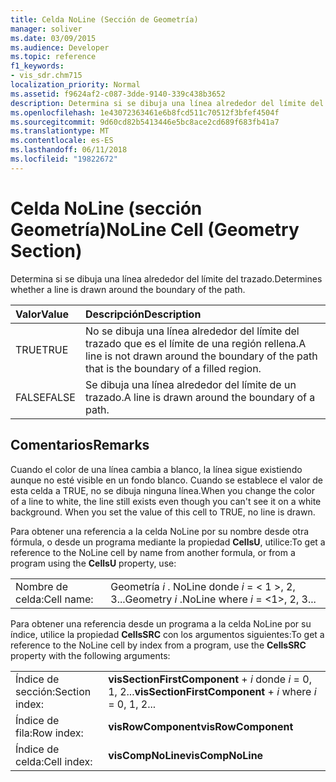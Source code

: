 ```yaml
---
title: Celda NoLine (Sección de Geometría)
manager: soliver
ms.date: 03/09/2015
ms.audience: Developer
ms.topic: reference
f1_keywords:
- vis_sdr.chm715
localization_priority: Normal
ms.assetid: f9624af2-c087-3dde-9140-339c438b3652
description: Determina si se dibuja una línea alrededor del límite del trazado.
ms.openlocfilehash: 1e43072363461e6b8fcd511c70512f3bfef4504f
ms.sourcegitcommit: 9d60cd82b5413446e5bc8ace2cd689f683fb41a7
ms.translationtype: MT
ms.contentlocale: es-ES
ms.lasthandoff: 06/11/2018
ms.locfileid: "19822672"
---
```

# <a name="noline-cell-geometry-section"></a><span data-ttu-id="7e273-103">Celda NoLine (sección Geometría)</span><span class="sxs-lookup"><span data-stu-id="7e273-103">NoLine Cell (Geometry Section)</span></span>

<span data-ttu-id="7e273-104">Determina si se dibuja una línea alrededor del límite del trazado.</span><span class="sxs-lookup"><span data-stu-id="7e273-104">Determines whether a line is drawn around the boundary of the path.</span></span>
  
|<span data-ttu-id="7e273-105">**Valor**</span><span class="sxs-lookup"><span data-stu-id="7e273-105">**Value**</span></span>|<span data-ttu-id="7e273-106">**Descripción**</span><span class="sxs-lookup"><span data-stu-id="7e273-106">**Description**</span></span>|
|:-----|:-----|
| <span data-ttu-id="7e273-107">TRUE</span><span class="sxs-lookup"><span data-stu-id="7e273-107">TRUE</span></span>  <br/> | <span data-ttu-id="7e273-108">No se dibuja una línea alrededor del límite del trazado que es el límite de una región rellena.</span><span class="sxs-lookup"><span data-stu-id="7e273-108">A line is not drawn around the boundary of the path that is the boundary of a filled region.</span></span>  <br/> |
| <span data-ttu-id="7e273-109">FALSE</span><span class="sxs-lookup"><span data-stu-id="7e273-109">FALSE</span></span>  <br/> | <span data-ttu-id="7e273-110">Se dibuja una línea alrededor del límite de un trazado.</span><span class="sxs-lookup"><span data-stu-id="7e273-110">A line is drawn around the boundary of a path.</span></span>  <br/> |
   
## <a name="remarks"></a><span data-ttu-id="7e273-111">Comentarios</span><span class="sxs-lookup"><span data-stu-id="7e273-111">Remarks</span></span>

<span data-ttu-id="7e273-p101">Cuando el color de una línea cambia a blanco, la línea sigue existiendo aunque no esté visible en un fondo blanco. Cuando se establece el valor de esta celda a TRUE, no se dibuja ninguna línea.</span><span class="sxs-lookup"><span data-stu-id="7e273-p101">When you change the color of a line to white, the line still exists even though you can't see it on a white background. When you set the value of this cell to TRUE, no line is drawn.</span></span>
  
<span data-ttu-id="7e273-114">Para obtener una referencia a la celda NoLine por su nombre desde otra fórmula, o desde un programa mediante la propiedad **CellsU**, utilice:</span><span class="sxs-lookup"><span data-stu-id="7e273-114">To get a reference to the NoLine cell by name from another formula, or from a program using the **CellsU** property, use:</span></span> 
  
|||
|:-----|:-----|
| <span data-ttu-id="7e273-115">Nombre de celda:</span><span class="sxs-lookup"><span data-stu-id="7e273-115">Cell name:</span></span>  <br/> | <span data-ttu-id="7e273-116">Geometría *i* . NoLine donde *i* = < 1 >, 2, 3...</span><span class="sxs-lookup"><span data-stu-id="7e273-116">Geometry  *i*  .NoLine            where  *i*  = <1>, 2, 3...</span></span>  <br/> |
   
<span data-ttu-id="7e273-117">Para obtener una referencia desde un programa a la celda NoLine por su índice, utilice la propiedad **CellsSRC** con los argumentos siguientes:</span><span class="sxs-lookup"><span data-stu-id="7e273-117">To get a reference to the NoLine cell by index from a program, use the **CellsSRC** property with the following arguments:</span></span> 
  
|||
|:-----|:-----|
| <span data-ttu-id="7e273-118">Índice de sección:</span><span class="sxs-lookup"><span data-stu-id="7e273-118">Section index:</span></span>  <br/> |<span data-ttu-id="7e273-119">**visSectionFirstComponent** +  *i* donde *i* = 0, 1, 2...</span><span class="sxs-lookup"><span data-stu-id="7e273-119">**visSectionFirstComponent** +  *i*            where  *i*  = 0, 1, 2...</span></span>  <br/> |
| <span data-ttu-id="7e273-120">Índice de fila:</span><span class="sxs-lookup"><span data-stu-id="7e273-120">Row index:</span></span>  <br/> |<span data-ttu-id="7e273-121">**visRowComponent**</span><span class="sxs-lookup"><span data-stu-id="7e273-121">**visRowComponent**</span></span> <br/> |
| <span data-ttu-id="7e273-122">Índice de celda:</span><span class="sxs-lookup"><span data-stu-id="7e273-122">Cell index:</span></span>  <br/> |<span data-ttu-id="7e273-123">**visCompNoLine**</span><span class="sxs-lookup"><span data-stu-id="7e273-123">**visCompNoLine**</span></span> <br/> |
   

